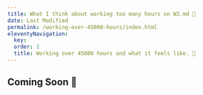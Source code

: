 ```yaml
---
title: What I think about working too many hours on W2.md 🔏
date: Last Modified 
permalink: /working-over-45000-hours/index.html
eleventyNavigation:
  key: 
  order: 1
  title: Working over 45000 hours and what it feels like. 🔏
---
```


## Coming Soon 🔏
